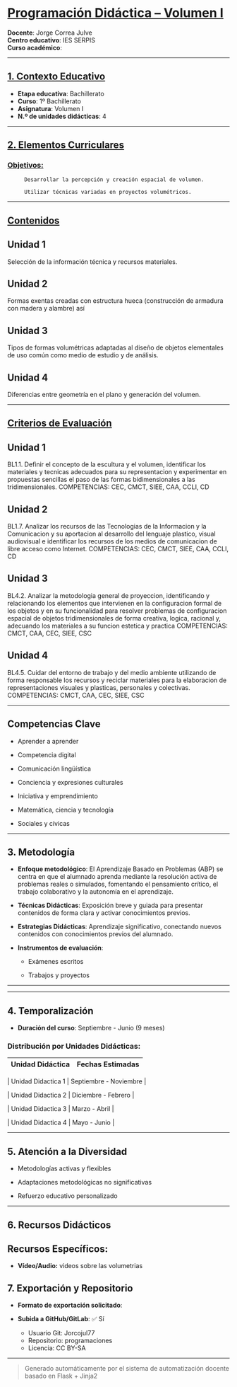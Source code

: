 # <u>Programación Didáctica – Volumen I</u>

**Docente**: Jorge Correa Julve  
**Centro educativo**: IES SERPIS  
**Curso académico**:   

---

## <u>1. Contexto Educativo</u>

- **Etapa educativa**: Bachillerato
- **Curso**: 1º Bachillerato
- **Asignatura**: Volumen I
- **N.º de unidades didácticas**: 4

---
## <u>2. Elementos Curriculares</u>

### <u>Objetivos:</u>


  <ul>
    
      Desarrollar la percepción y creación espacial de volumen.
    
      Utilizar técnicas variadas en proyectos volumétricos.
    
  </ul>


---

## <u>Contenidos</u>

## Unidad 1
Selección de la información técnica y recursos materiales.

## Unidad 2
Formas exentas creadas con estructura hueca (construcción de armadura con madera y alambre) así

## Unidad 3
Tipos de formas volumétricas adaptadas al diseño de objetos elementales de uso común como medio de estudio y de análisis.

## Unidad 4
Diferencias entre geometría en el plano y generación del volumen.


---

## <u>Criterios de Evaluación</u>

## Unidad 1
BL1.1. Definir el concepto de la escultura y el volumen, identificar los materiales y tecnicas adecuados
para su representacion y experimentar en propuestas sencillas el paso de las formas bidimensionales a
las tridimensionales.
COMPETENCIAS: CEC, CMCT, SIEE, CAA, CCLI, CD

## Unidad 2
BL1.7. Analizar los recursos de las Tecnologias de la Informacion y la Comunicacion y su aportacion al
desarrollo del lenguaje plastico, visual audiovisual e identificar los recursos de los medios de
comunicacion de libre acceso como Internet.
COMPETENCIAS: CEC, CMCT, SIEE, CAA, CCLI, CD

## Unidad 3
BL4.2. Analizar la metodologia general de proyeccion, identificando y relacionando los elementos que
intervienen en la configuracion formal de los objetos y en su funcionalidad para resolver problemas de
configuracion espacial de objetos tridimensionales de forma creativa, logica, racional y, adecuando los
materiales a su funcion estetica y practica
COMPETENCIAS: CMCT, CAA, CEC, SIEE, CSC

## Unidad 4
BL4.5. Cuidar del entorno de trabajo y del medio ambiente utilizando de forma responsable los recursos y
reciclar materiales para la elaboracion de representaciones visuales y plasticas, personales y colectivas.
COMPETENCIAS: CMCT, CAA, CEC, SIEE, CSC


---

## Competencias Clave


- Aprender a aprender

- Competencia digital

- Comunicación lingüística

- Conciencia y expresiones culturales

- Iniciativa y emprendimiento

- Matemática, ciencia y tecnología

- Sociales y cívicas



---

## 3. Metodología

- **Enfoque metodológico**: El Aprendizaje Basado en Problemas (ABP) se centra en que el alumnado aprenda mediante la resolución activa de problemas reales o simulados, fomentando el pensamiento crítico, el trabajo colaborativo y la autonomía en el aprendizaje.
- **Técnicas Didácticas**: Exposición breve y guiada para presentar contenidos de forma clara y activar conocimientos previos.
- **Estrategias Didácticas**: Aprendizaje significativo, conectando nuevos contenidos con conocimientos previos del alumnado.
- **Instrumentos de evaluación**:


  - Exámenes escritos

  - Trabajos y proyectos



---
---

## 4. Temporalización

- **Duración del curso**: Septiembre - Junio (9 meses)

### **Distribución por Unidades Didácticas:**


| Unidad Didáctica | Fechas Estimadas |
|------------------|------------------|


| Unidad Didactica 1 | Septiembre - Noviembre |

| Unidad Didactica 2 | Diciembre - Febrero |

| Unidad Didactica 3 | Marzo - Abril |

| Unidad Didactica 4 | Mayo - Junio |



---

## 5. Atención a la Diversidad



* Metodologías activas y flexibles

* Adaptaciones metodológicas no significativas

* Refuerzo educativo personalizado


---

## 6. Recursos Didácticos


## Recursos Específicos:

- **Vídeo/Audio:** videos sobre las volumetrias


## 7. Exportación y Repositorio

- **Formato de exportación solicitado**: 
- **Subida a GitHub/GitLab**: ✅ Sí

  - Usuario Git: Jorcojul77
  - Repositorio: programaciones
  - Licencia: CC BY-SA


---

> Generado automáticamente por el sistema de automatización docente basado en Flask + Jinja2